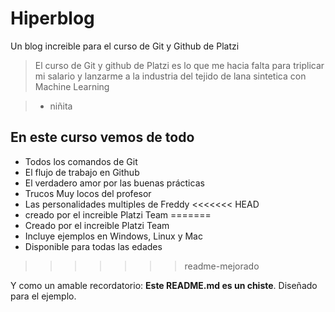 # Hiperblog
Un blog increible para el curso de Git y Github de Platzi

> El curso de Git y github de Platzi es lo que me hacia falta para triplicar mi salario y lanzarme a la industria del tejido de lana sintetica con Machine Learning

> - niñita


## En este curso vemos de todo
* Todos los comandos de Git
* El flujo de trabajo en Github
* El verdadero amor por las buenas prácticas
* Trucos Muy locos del profesor
* Las personalidades multiples de Freddy
<<<<<<< HEAD
* creado por el increible Platzi Team
=======
* Creado por el increible Platzi Team
* Incluye ejemplos en Windows, Linux y Mac
* Disponible para todas las edades
>>>>>>> readme-mejorado

Y como un amable recordatorio: **Este README.md es un chiste**. Diseñado para el ejemplo.